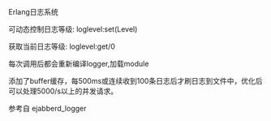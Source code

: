 Erlang日志系统

可动态控制日志等级:
loglevel:set(Level)

获取当前日志等级:
loglevel:get/0

每次调用后都会重新编译logger,加载module

添加了buffer缓存，每500ms或连续收到100条日志后才刷日志到文件中，优化后可以处理5000/s以上的并发请求。

参考自 ejabberd_logger
